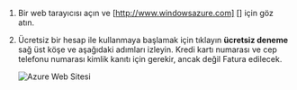 1. Bir web tarayıcısı açın ve [http://www.windowsazure.com] [] için göz atın.
2. Ücretsiz bir hesap ile kullanmaya başlamak için tıklayın **ücretsiz deneme** sağ üst köşe ve aşağıdaki adımları izleyin. Kredi kartı numarası ve cep telefonu numarası kimlik kanıtı için gerekir, ancak değil Fatura edilecek.
   
   ![Azure Web Sitesi][0]

[0]: ./media/create-azure-account/freetrialonwindowsazurehomepage.png

